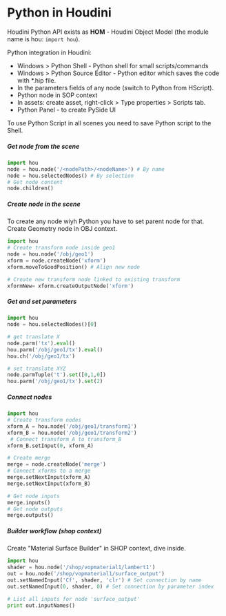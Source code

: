 # Python in Houdini
Houdini Python API exists as **HOM** - Houdini Object Model (the module name is hou: `import hou`).  

Python integration in Houdini:
- Windows > Python Shell - Python shell for small scripts/commands  
- Windows > Python Source Editor - Python editor which saves the code with *.hip file.  
- In the parameters fields of any node (switch to Python from HScript).  
- Python node in SOP context
- In assets: create asset, right-click > Type properties > Scripts tab.
- Python Panel - to create PySide UI

To use Python Script in all scenes you need to save Python script to the Shell.

##### Get node from the scene
```python
import hou
node = hou.node('/<nodePath>/<nodeName>') # By name
node = hou.selectedNodes() # By selection
# Get node content
node.children()
```

##### Create node in the scene
To create any node wiyh Python you have to set parent node for that. Create Geometry node in OBJ context.
```python
import hou
# Create transform node inside geo1
node = hou.node('/obj/geo1')
xform = node.createNode('xform') 
xform.moveToGoodPosition() # Align new node

# Create new transform node linked to existing transform
xformNew= xform.createOutputNode('xform')
```


##### Get and set parameters
```python
import hou
node = hou.selectedNodes()[0]

# get translate X
node.parm('tx').eval() 
hou.parm('/obj/geo1/tx').eval()
hou.ch('/obj/geo1/tx')

# set translate XYZ
node.parmTuple('t').set([0,1,0])
hou.parm('/obj/geo1/tx').set(2)
```

##### Connect nodes
```python
import hou
# Create transform nodes
xform_A = hou.node('/obj/geo1/transform1') 
xform_B = hou.node('/obj/geo1/transform2')
 # Connect transform_A to transform_B
xform_B.setInput(0, xform_A)

# Create merge
merge = node.createNode('merge')
# Connect xforms to a merge
merge.setNextInput(xform_A)
merge.setNextInput(xform_B)

# Get node inputs
merge.inputs()
# Get node outputs
merge.outputs()
```

##### Builder workflow (shop context)
Create "Material Surface Builder" in SHOP context, dive inside.
```python
import hou
shader = hou.node('/shop/vopmaterial1/lambert1')
out = hou.node('/shop/vopmaterial1/surface_output')
out.setNamedInput('Cf', shader, 'clr') # Set connection by name
out.setNamedInput(0, shader, 0) # Set connection by parameter index

# List all inputs for node 'surface_output'
print out.inputNames()
```